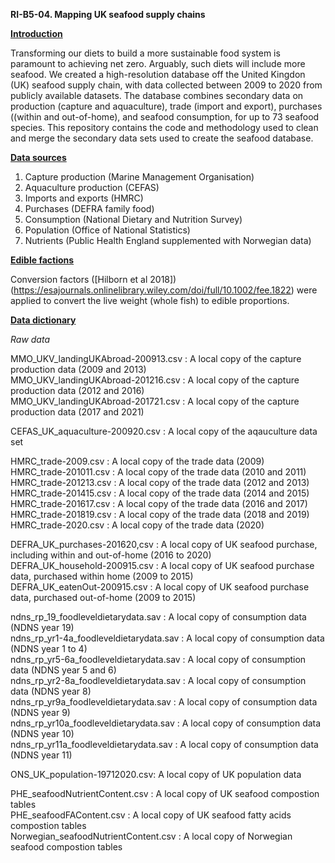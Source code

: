 **RI-B5-04. Mapping UK seafood supply chains**

<ins>**Introduction**</ins>

Transforming our diets to build a more sustainable food system is paramount to achieving net zero. Arguably, such diets will include more seafood. We created a high-resolution database off the United Kingdon (UK) seafood supply chain, with data collected between 2009 to 2020 from publicly available datasets. The database combines secondary data on production (capture and aquaculture), trade (import and export), purchases ((within and out-of-home), and seafood consumption, for up to 73 seafood species. This repository contains the code and methodology used to clean and merge the secondary data sets used to create the seafood database.

<ins>**Data sources**</ins>
1)	Capture production (Marine Management Organisation)
2)	Aquaculture production (CEFAS)
3)	Imports and exports (HMRC) 
4)	Purchases (DEFRA family food)
5)	Consumption (National Dietary and Nutrition Survey)
7)	Population (Office of National Statistics)
8)	Nutrients (Public Health England supplemented with Norwegian data)

<ins>**Edible factions**</ins>

Conversion factors ([Hilborn et al 2018])(https://esajournals.onlinelibrary.wiley.com/doi/full/10.1002/fee.1822) were applied to convert the live weight (whole fish) to edible proportions.

<ins>**Data dictionary**</ins>

*Raw data*
 
MMO_UKV_landingUKAbroad-200913.csv : A local copy of the capture production data (2009 and 2013)  
MMO_UKV_landingUKAbroad-201216.csv : A local copy of the capture production data (2012 and 2016)  
MMO_UKV_landingUKAbroad-201721.csv  : A local copy of the capture production data (2017 and 2021)  

CEFAS_UK_aquaculture-200920.csv : A local copy of the aqauculture data set   

HMRC_trade-2009.csv : A local copy of the trade data (2009)  
HMRC_trade-201011.csv : A local copy of the trade data (2010 and 2011)  
HMRC_trade-201213.csv : A local copy of the trade data (2012 and 2013)  
HMRC_trade-201415.csv : A local copy of the trade data (2014 and 2015)  
HMRC_trade-201617.csv : A local copy of the trade data (2016 and 2017)  
HMRC_trade-201819.csv : A local copy of the trade data (2018 and 2019)  
HMRC_trade-2020.csv : A local copy of the trade data (2020)  

DEFRA_UK_purchases-201620,csv : A local copy of UK seafood purchase, including within and out-of-home (2016 to 2020)  
DEFRA_UK_household-200915.csv : A local copy of UK seafood purchase data, purchased within home (2009 to 2015)  
DEFRA_UK_eatenOut-200915.csv : A local copy of UK seafood purchase data, purchased out-of-home (2009 to 2015)  

ndns_rp_19_foodleveldietarydata.sav : A local copy of consumption data (NDNS year 19)  
ndns_rp_yr1-4a_foodleveldietarydata.sav : A local copy of consumption data (NDNS year 1 to 4)  
ndns_rp_yr5-6a_foodleveldietarydata.sav : A local copy of consumption data (NDNS year 5 and 6)  
ndns_rp_yr2-8a_foodleveldietarydata.sav : A local copy of consumption data (NDNS year 8)  
ndns_rp_yr9a_foodleveldietarydata.sav : A local copy of consumption data (NDNS year 9)  
ndns_rp_yr10a_foodleveldietarydata.sav : A local copy of consumption data (NDNS year 10)  
ndns_rp_yr11a_foodleveldietarydata.sav : A local copy of consumption data (NDNS year 11)  

ONS_UK_population-19712020.csv: A local copy of UK population data  

PHE_seafoodNutrientContent.csv : A local copy of UK seafood compostion tables  
PHE_seafoodFAContent.csv : A local copy of UK seafood fatty acids compostion tables  
Norwegian_seafoodNutrientContent.csv : A local copy of Norwegian seafood compostion tables  
